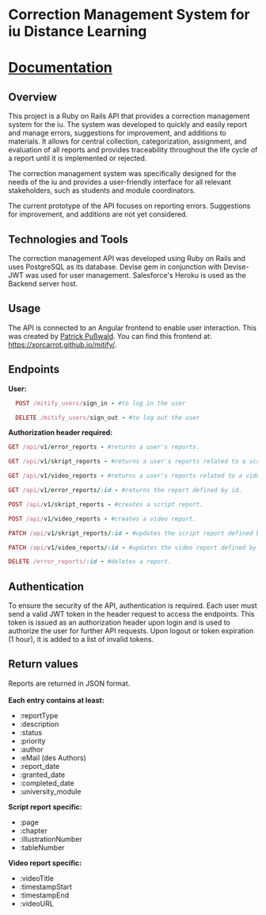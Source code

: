 # Correction Management System for iu Distance Learning

# [Documentation](https://lucabla.github.io/mitify/)

## Overview
This project is a Ruby on Rails API that provides a correction management system for the iu. The system was developed to quickly and easily report and manage errors, suggestions for improvement, and additions to materials. It allows for central collection, categorization, assignment, and evaluation of all reports and provides traceability throughout the life cycle of a report until it is implemented or rejected.

The correction management system was specifically designed for the needs of the iu and provides a user-friendly interface for all relevant stakeholders, such as students and module coordinators.

The current prototype of the API focuses on reporting errors. Suggestions for improvement, and additions are not yet considered.

## Technologies and Tools
The correction management API was developed using Ruby on Rails and uses PostgreSQL as its database. Devise gem in conjunction with Devise-JWT was used for user management. Salesforce's Heroku is used as the Backend server host.

## Usage
The API is connected to an Angular frontend to enable user interaction. This was created by [Patrick Pußwald](https://github.com/Xorcarrot). You can find this frontend at: https://xorcarrot.github.io/mitify/.

## Endpoints
**User:**
```ruby
  POST /mitify_users/sign_in - #to log in the user

  DELETE /mitify_users/sign_out - #to log out the user
```

**Authorization header required:**
```ruby
GET /api/v1/error_reports - #returns a user's reports.

GET /api/v1/skript_reports - #returns a user's reports related to a script.

GET /api/v1/video_reports - #returns a user's reports related to a video.
```
```ruby
GET /api/v1/error_reports/:id - #returns the report defined by id.
```
```ruby
POST /api/v1/skript_reports - #creates a script report.

POST /api/v1/video_reports - #creates a video report.
```
```ruby
PATCH /api/v1/skript_reports/:id - #updates the script report defined by id.

PATCH /api/v1/video_reports/:id - #updates the video report defined by id.
```
```ruby
DELETE /error_reports/:id - #deletes a report.
```

## Authentication
To ensure the security of the API, authentication is required.
Each user must send a valid JWT token in the header request to access the endpoints.
This token is issued as an authorization header upon login and is used to authorize the user for further API requests.
Upon logout or token expiration (1 hour), it is added to a list of invalid tokens.

## Return values
Reports are returned in JSON format.<br><br>
 **Each entry contains at least:**
* :reportType
* :description
* :status
* :priority
* :author
* :eMail (des Authors)
* :report_date
* :granted_date
* :completed_date
* :university_module

**Script report specific:**
* :page
* :chapter
* :illustrationNumber
* :tableNumber

**Video report specific:**
* :videoTitle
* :timestampStart
* :timestampEnd
* :videoURL